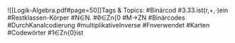 
![[Logik-Algebra.pdf#page=50]]Tags & Topics:
   #Binärcod
   #3.33.ist(r,+,·)ein
   #Restklassen-Körper
   #N∈N.
   #0̸∈Zn\{0
   #M→ZN
   #Binärcodes
   #DurchKanalcodierung
   #multiplikativeInverse
   #Fnverwendet
   #Karten
   #Codewörter
   #1∈Zn\{0}ist